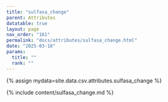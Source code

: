 ```yaml
---
title: "sulfasa_change"
parent: Attributes
datatable: true
layout: page
nav_order: "161"
permalink: "docs/attributes/sulfasa_change.html"
date: "2025-03-18"
params:
  title: ""
  rank: ""
---
```

{% assign mydata=site.data.csv.attributes.sulfasa_change %} 

{% include content/sulfasa_change.md %}
